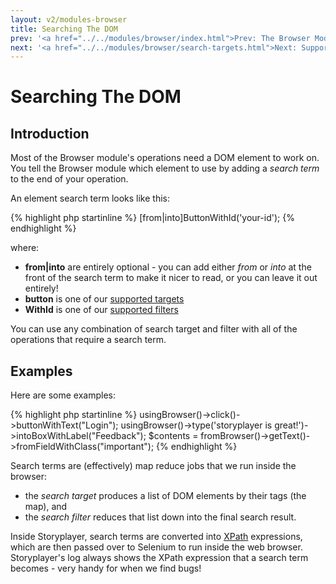 ```yaml
---
layout: v2/modules-browser
title: Searching The DOM
prev: '<a href="../../modules/browser/index.html">Prev: The Browser Module</a>'
next: '<a href="../../modules/browser/search-targets.html">Next: Supported Search Targets</a>'
---
```


# Searching The DOM

## Introduction

Most of the Browser module's operations need a DOM element to work on.  You tell the Browser module which element to use by adding a _search term_ to the end of your operation.

An element search term looks like this:

{% highlight php startinline %}
[from|into]ButtonWithId('your-id');
{% endhighlight %}

where:

* __from|into__ are entirely optional - you can add either _from_ or _into_ at the front of the search term to make it nicer to read, or you can leave it out entirely!
* __button__ is one of our [supported targets](search-targets.html)
* __WithId__ is one of our [supported filters](search-filters.html)

You can use any combination of search target and filter with all of the operations that require a search term.

## Examples

Here are some examples:

{% highlight php startinline %}
usingBrowser()->click()->buttonWithText("Login");
usingBrowser()->type('storyplayer is great!')->intoBoxWithLabel("Feedback");
$contents = fromBrowser()->getText()->fromFieldWithClass("important");
{% endhighlight %}

Search terms are (effectively) map reduce jobs that we run inside the browser:

* the _search target_ produces a list of DOM elements by their tags (the map), and
* the _search filter_ reduces that list down into the final search result.

Inside Storyplayer, search terms are converted into [XPath](http://www.w3.org/TR/xpath/) expressions, which are then passed over to Selenium to run inside the web browser.  Storyplayer's log always shows the XPath expression that a search term becomes - very handy for when we find bugs!

